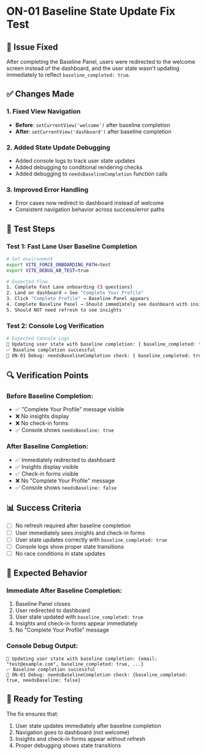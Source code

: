 # ON-01 Baseline State Update Fix Test

## 🚨 **Issue Fixed**
After completing the Baseline Panel, users were redirected to the welcome screen instead of the dashboard, and the user state wasn't updating immediately to reflect `baseline_completed: true`.

## ✅ **Changes Made**

### **1. Fixed View Navigation**
- **Before**: `setCurrentView('welcome')` after baseline completion
- **After**: `setCurrentView('dashboard')` after baseline completion

### **2. Added State Update Debugging**
- Added console logs to track user state updates
- Added debugging to conditional rendering checks
- Added debugging to `needsBaselineCompletion` function calls

### **3. Improved Error Handling**
- Error cases now redirect to dashboard instead of welcome
- Consistent navigation behavior across success/error paths

## 🧪 **Test Steps**

### **Test 1: Fast Lane User Baseline Completion**
```bash
# Set environment
export VITE_FORCE_ONBOARDING_PATH=test
export VITE_DEBUG_AB_TEST=true

# Expected Flow
1. Complete Fast Lane onboarding (3 questions)
2. Land on dashboard → See "Complete Your Profile"
3. Click "Complete Profile" → Baseline Panel appears
4. Complete Baseline Panel → Should immediately see dashboard with insights
5. Should NOT need refresh to see insights
```

### **Test 2: Console Log Verification**
```bash
# Expected Console Logs
🔄 Updating user state with baseline completion: { baseline_completed: true, ... }
✅ Baseline completion successful
🧪 ON-01 Debug: needsBaselineCompletion check: { baseline_completed: true, needsBaseline: false }
```

## 🔍 **Verification Points**

### **Before Baseline Completion:**
- ✅ "Complete Your Profile" message visible
- ❌ No insights display
- ❌ No check-in forms
- ✅ Console shows `needsBaseline: true`

### **After Baseline Completion:**
- ✅ Immediately redirected to dashboard
- ✅ Insights display visible
- ✅ Check-in forms visible
- ❌ No "Complete Your Profile" message
- ✅ Console shows `needsBaseline: false`

## 📊 **Success Criteria**

- [ ] No refresh required after baseline completion
- [ ] User immediately sees insights and check-in forms
- [ ] User state updates correctly with `baseline_completed: true`
- [ ] Console logs show proper state transitions
- [ ] No race conditions in state updates

## 🎯 **Expected Behavior**

### **Immediate After Baseline Completion:**
1. Baseline Panel closes
2. User redirected to dashboard
3. User state updated with `baseline_completed: true`
4. Insights and check-in forms appear immediately
5. No "Complete Your Profile" message

### **Console Debug Output:**
```
🔄 Updating user state with baseline completion: {email: "test@example.com", baseline_completed: true, ...}
✅ Baseline completion successful
🧪 ON-01 Debug: needsBaselineCompletion check: {baseline_completed: true, needsBaseline: false}
```

## 🚀 **Ready for Testing**

The fix ensures that:
1. User state updates immediately after baseline completion
2. Navigation goes to dashboard (not welcome)
3. Insights and check-in forms appear without refresh
4. Proper debugging shows state transitions 